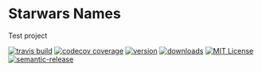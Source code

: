 # Starwars Names
Test project

[![travis build](https://img.shields.io/travis/christopherjohnallan/starwars-names.svg?style=flat-square)](https://travis-ci.org/christopherjohnallan/starwars-names)
[![codecov coverage](https://img.shields.io/codecov/c/github/christopherjohnallan/starwars-names.svg?style=flat-square)](https://codecov.io/github/christopherjohnallan/starwars-names)
[![version](https://img.shields.io/npm/v/starwars-names.svg?style=flat-square)](http://npm.im/cja-starwars-names)
[![downloads](https://img.shields.io/npm/dm/starwars-names.svg?style=flat-square)](http://npm-stat.com/charts.html?package=cja-starwars-names&from=2015-08-01)
[![MIT License](https://img.shields.io/npm/l/starwars-names.svg?style=flat-square)](http://opensource.org/licenses/MIT)
[![semantic-release](https://img.shields.io/badge/%20%20%F0%9F%93%A6%F0%9F%9A%80-semantic--release-e10079.svg?style=flat-square)](https://github.com/semantic-release/semantic-release)
